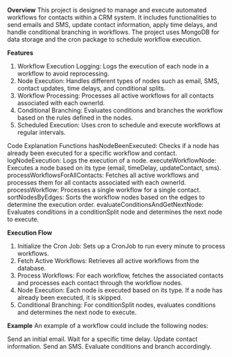 **Overview**
This project is designed to manage and execute automated workflows for contacts within a CRM system. It includes functionalities to send emails and SMS, update contact information, apply time delays, and handle conditional branching in workflows. The project uses MongoDB for data storage and the cron package to schedule workflow execution.

**Features**
1. Workflow Execution Logging: Logs the execution of each node in a workflow to avoid reprocessing.
2. Node Execution: Handles different types of nodes such as email, SMS, contact updates, time delays, and conditional splits.
3. Workflow Processing: Processes all active workflows for all contacts associated with each ownerId.
4. Conditional Branching: Evaluates conditions and branches the workflow based on the rules defined in the nodes.
5. Scheduled Execution: Uses cron to schedule and execute workflows at regular intervals.


Code Explanation
Functions
hasNodeBeenExecuted: Checks if a node has already been executed for a specific workflow and contact.
logNodeExecution: Logs the execution of a node.
executeWorkflowNode: Executes a node based on its type (email, timeDelay, updateContact, sms).
processWorkflowsForAllContacts: Fetches all active workflows and processes them for all contacts associated with each ownerId.
processWorkflow: Processes a single workflow for a single contact.
sortNodesByEdges: Sorts the workflow nodes based on the edges to determine the execution order.
evaluateConditionsAndGetNextNode: Evaluates conditions in a conditionSplit node and determines the next node to execute.

**Execution Flow**
1. Initialize the Cron Job: Sets up a CronJob to run every minute to process workflows.
2. Fetch Active Workflows: Retrieves all active workflows from the database.
3. Process Workflows: For each workflow, fetches the associated contacts and processes each contact through the workflow nodes.
4. Node Execution: Each node is executed based on its type. If a node has already been executed, it is skipped.
5. Conditional Branching: For conditionSplit nodes, evaluates conditions and determines the next node to execute.

**Example**
An example of a workflow could include the following nodes:

Send an initial email.
Wait for a specific time delay.
Update contact information.
Send an SMS.
Evaluate conditions and branch accordingly.
